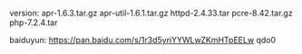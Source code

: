 version:
	apr-1.6.3.tar.gz
	apr-util-1.6.1.tar.gz
	httpd-2.4.33.tar
	pcre-8.42.tar.gz
	php-7.2.4.tar

baiduyun:
	https://pan.baidu.com/s/1r3d5yriYYWLwZKmHTpEELw qdo0
